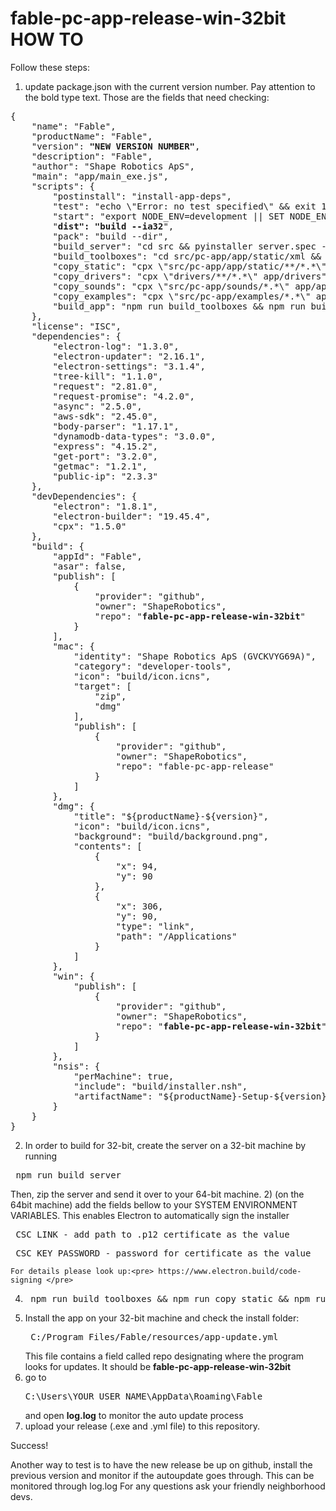 # fable-pc-app-release-win-32bit HOW TO

Follow these steps:
1) update package.json with the current version number. Pay attention to the bold type text. Those are the fields that need checking:
<pre>
{
    "name": "Fable",
    "productName": "Fable",
    "version": <strong>"NEW VERSION NUMBER"</strong>,
    "description": "Fable",
    "author": "Shape Robotics ApS",
    "main": "app/main_exe.js",
    "scripts": {
        "postinstall": "install-app-deps",
        "test": "echo \"Error: no test specified\" && exit 1",
        "start": "export NODE_ENV=development || SET NODE_ENV=development && electron . --enable-logging",
        "<strong>dist": "build --ia32</strong>",
        "pack": "build --dir",
        "build_server": "cd src && pyinstaller server.spec --distpath ../app/app --noconfirm",
        "build_toolboxes": "cd src/pc-app/app/static/xml && python build_toolboxes.py",
        "copy_static": "cpx \"src/pc-app/app/static/**/*.*\" app/app/app/static",
        "copy_drivers": "cpx \"drivers/**/*.*\" app/drivers",
        "copy_sounds": "cpx \"src/pc-app/sounds/*.*\" app/app/sounds",
        "copy_examples": "cpx \"src/pc-app/examples/*.*\" app/app/examples",
        "build_app": "npm run build_toolboxes && npm run build_server && npm run copy_static && npm run copy_drivers && npm run copy_sounds && npm run copy_examples && npm run dist"
    },
    "license": "ISC",
    "dependencies": {
        "electron-log": "1.3.0",
        "electron-updater": "2.16.1",
        "electron-settings": "3.1.4",
        "tree-kill": "1.1.0",
        "request": "2.81.0",
        "request-promise": "4.2.0",
        "async": "2.5.0",
        "aws-sdk": "2.45.0",
        "body-parser": "1.17.1",
        "dynamodb-data-types": "3.0.0",
        "express": "4.15.2",
        "get-port": "3.2.0",
        "getmac": "1.2.1",
        "public-ip": "2.3.3"
    },
    "devDependencies": {
        "electron": "1.8.1",
        "electron-builder": "19.45.4",
        "cpx": "1.5.0"
    },
    "build": {
        "appId": "Fable",
        "asar": false,
        "publish": [
            {
                "provider": "github",
                "owner": "ShapeRobotics",
                "repo": "<strong>fable-pc-app-release-win-32bit</strong>"
            }
        ],
        "mac": {
            "identity": "Shape Robotics ApS (GVCKVYG69A)",
            "category": "developer-tools",
            "icon": "build/icon.icns",
            "target": [
                "zip",
                "dmg"
            ],
            "publish": [
                {
                    "provider": "github",
                    "owner": "ShapeRobotics",
                    "repo": "fable-pc-app-release"
                }
            ]
        },
        "dmg": {
            "title": "${productName}-${version}",
            "icon": "build/icon.icns",
            "background": "build/background.png",
            "contents": [
                {
                    "x": 94,
                    "y": 90
                },
                {
                    "x": 306,
                    "y": 90,
                    "type": "link",
                    "path": "/Applications"
                }
            ]
        },
        "win": {
            "publish": [
                {
                    "provider": "github",
                    "owner": "ShapeRobotics",
                    "repo": "<strong>fable-pc-app-release-win-32bit</strong>"
                }
            ]
        },
        "nsis": {
            "perMachine": true,
            "include": "build/installer.nsh",
            "artifactName": "${productName}-Setup-${version}.${ext}"
        }
    }
}
</pre>

2) In order to build for 32-bit, create the server on a 32-bit machine by running
<pre> npm run build_server </pre>
Then, zip the server and send it over to your 64-bit machine.
2) (on the 64bit machine) add the fields bellow to your SYSTEM ENVIRONMENT VARIABLES. This enables Electron to automatically sign the installer
   <pre> CSC_LINK - add path to .p12 certificate as the value </pre>
   <pre> CSC_KEY_PASSWORD - password for certificate as the value </pre>
    For details please look up:<pre> https://www.electron.build/code-signing </pre>
 
4) <pre> npm run build_toolboxes && npm run copy_static && npm run copy_drivers && npm run copy_sounds && npm run copy_examples && npm run dist </pre>
5) Install the app on your 32-bit machine and check the install folder:
    <pre> C:/Program Files/Fable/resources/app-update.yml</pre>
   This file contains a field called repo designating where the program looks for updates. It should be <strong> fable-pc-app-release-win-32bit</strong>
6) go to <pre>C:\Users\YOUR_USER_NAME\AppData\Roaming\Fable </pre> and open <strong>log.log</strong> to monitor the auto update process
7) upload your release (.exe and .yml file) to this repository.

Success!

Another way to test is to have the new release be up on github, install the previous version and monitor if the autoupdate goes through. This can be monitored through log.log
For any questions ask your friendly neighborhood devs.

